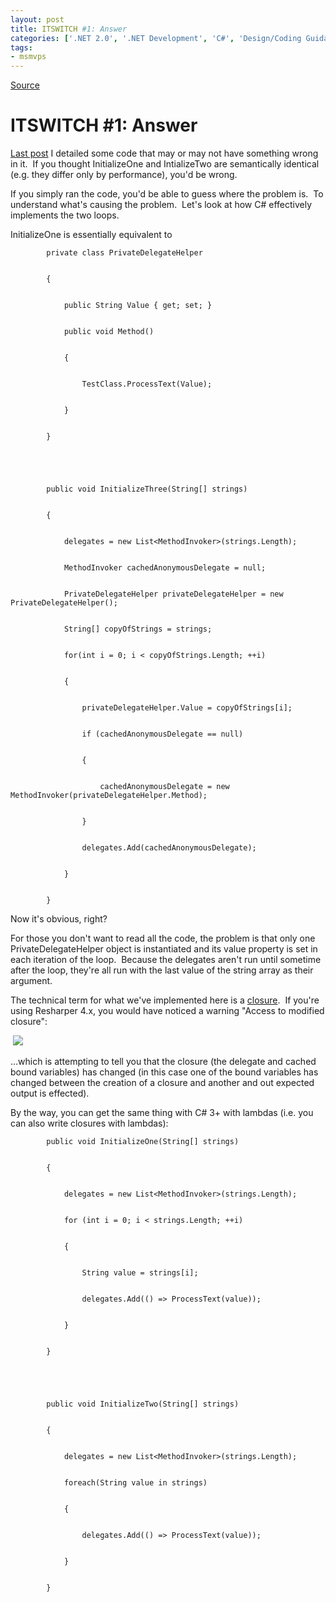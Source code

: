 ```yaml
---
layout: post
title: ITSWITCH #1: Answer
categories: ['.NET 2.0', '.NET Development', 'C#', 'Design/Coding Guidance', 'ITSWITCH Answer', 'Pop Quiz', 'Software Development']
tags:
- msmvps
---
```

[Source](http://blogs.msmvps.com/peterritchie/2008/07/28/itswitch-1-answer/ "Permalink to ITSWITCH #1: Answer")

# ITSWITCH #1: Answer

[Last post][1] I detailed some code that may or may not have something wrong in it.  If you thought InitializeOne and IntializeTwo are semantically identical (e.g. they differ only by performance), you'd be wrong.

If you simply ran the code, you'd be able to guess where the problem is.  To understand what's causing the problem.  Let's look at how C# effectively implements the two loops.

InitializeOne is essentially equivalent to
    
    
            private class PrivateDelegateHelper
    
    
            {
    
    
                public String Value { get; set; }
    
    
                public void Method()
    
    
                {
    
    
                    TestClass.ProcessText(Value);
    
    
                }
    
    
            }
    
    
     
    
    
            public void InitializeThree(String[] strings)
    
    
            {
    
    
                delegates = new List<MethodInvoker>(strings.Length);
    
    
                MethodInvoker cachedAnonymousDelegate = null;
    
    
                PrivateDelegateHelper privateDelegateHelper = new PrivateDelegateHelper();
    
    
                String[] copyOfStrings = strings;
    
    
                for(int i = 0; i < copyOfStrings.Length; ++i)
    
    
                {
    
    
                    privateDelegateHelper.Value = copyOfStrings[i];
    
    
                    if (cachedAnonymousDelegate == null)
    
    
                    {
    
    
                        cachedAnonymousDelegate = new MethodInvoker(privateDelegateHelper.Method);
    
    
                    }
    
    
                    delegates.Add(cachedAnonymousDelegate);
    
    
                }
    
    
            }

Now it's obvious, right?

For those you don't want to read all the code, the problem is that only one PrivateDelegateHelper object is instantiated and its value property is set in each iteration of the loop.  Because the delegates aren't run until sometime after the loop, they're all run with the last value of the string array as their argument.

The technical term for what we've implemented here is a [closure][2].  If you're using Resharper 4.x, you would have noticed a warning "Access to modified closure":

 ![][3]

…which is attempting to tell you that the closure (the delegate and cached bound variables) has changed (in this case one of the bound variables has changed between the creation of a closure and another and out expected output is effected).

By the way, you can get the same thing with C# 3+ with lambdas (i.e. you can also write closures with lambdas):
    
    
            public void InitializeOne(String[] strings)
    
    
            {
    
    
                delegates = new List<MethodInvoker>(strings.Length);
    
    
                for (int i = 0; i < strings.Length; ++i)
    
    
                {
    
    
                    String value = strings[i];
    
    
                    delegates.Add(() => ProcessText(value));
    
    
                }
    
    
            }
    
    
     
    
    
            public void InitializeTwo(String[] strings)
    
    
            {
    
    
                delegates = new List<MethodInvoker>(strings.Length);
    
    
                foreach(String value in strings)
    
    
                {
    
    
                    delegates.Add(() => ProcessText(value));
    
    
                }
    
    
            }

[1]: http://blogs.msmvps.com/blogs/peterritchie/archive/2008/07/25/itswitch-1.aspx
[2]: http://en.wikipedia.org/wiki/Closure_(computer_science)
[3]: http://blogs.msmvps.com/cfs-filesystemfile.ashx/__key/CommunityServer.Blogs.Components.WeblogFiles/peterritchie/modified-closure.JPG

